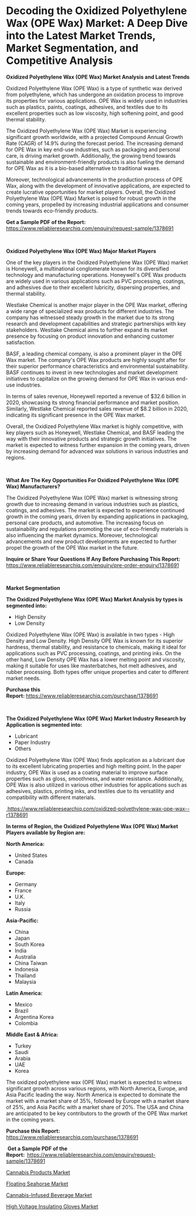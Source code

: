 <p><h1>Decoding the Oxidized Polyethylene Wax (OPE Wax) Market: A Deep Dive into the Latest Market Trends, Market Segmentation, and Competitive Analysis</h1></p><p><strong>Oxidized Polyethylene Wax (OPE Wax) Market Analysis and Latest Trends</strong></p>
<p><p>Oxidized Polyethylene Wax (OPE Wax) is a type of synthetic wax derived from polyethylene, which has undergone an oxidation process to improve its properties for various applications. OPE Wax is widely used in industries such as plastics, paints, coatings, adhesives, and textiles due to its excellent properties such as low viscosity, high softening point, and good thermal stability.</p><p>The Oxidized Polyethylene Wax (OPE Wax) Market is experiencing significant growth worldwide, with a projected Compound Annual Growth Rate (CAGR) of 14.9% during the forecast period. The increasing demand for OPE Wax in key end-use industries, such as packaging and personal care, is driving market growth. Additionally, the growing trend towards sustainable and environment-friendly products is also fueling the demand for OPE Wax as it is a bio-based alternative to traditional waxes.</p><p>Moreover, technological advancements in the production process of OPE Wax, along with the development of innovative applications, are expected to create lucrative opportunities for market players. Overall, the Oxidized Polyethylene Wax (OPE Wax) Market is poised for robust growth in the coming years, propelled by increasing industrial applications and consumer trends towards eco-friendly products.</p></p>
<p><strong>Get a Sample PDF of the Report:&nbsp;</strong> <a href="https://www.reliableresearchiq.com/enquiry/request-sample/1378691">https://www.reliableresearchiq.com/enquiry/request-sample/1378691</a></p>
<p>&nbsp;</p>
<p><strong>Oxidized Polyethylene Wax (OPE Wax) Major Market Players</strong></p>
<p><p>One of the key players in the Oxidized Polyethylene Wax (OPE Wax) market is Honeywell, a multinational conglomerate known for its diversified technology and manufacturing operations. Honeywell's OPE Wax products are widely used in various applications such as PVC processing, coatings, and adhesives due to their excellent lubricity, dispersing properties, and thermal stability.</p><p>Westlake Chemical is another major player in the OPE Wax market, offering a wide range of specialized wax products for different industries. The company has witnessed steady growth in the market due to its strong research and development capabilities and strategic partnerships with key stakeholders. Westlake Chemical aims to further expand its market presence by focusing on product innovation and enhancing customer satisfaction.</p><p>BASF, a leading chemical company, is also a prominent player in the OPE Wax market. The company's OPE Wax products are highly sought after for their superior performance characteristics and environmental sustainability. BASF continues to invest in new technologies and market development initiatives to capitalize on the growing demand for OPE Wax in various end-use industries.</p><p>In terms of sales revenue, Honeywell reported a revenue of $32.6 billion in 2020, showcasing its strong financial performance and market position. Similarly, Westlake Chemical reported sales revenue of $8.2 billion in 2020, indicating its significant presence in the OPE Wax market.</p><p>Overall, the Oxidized Polyethylene Wax market is highly competitive, with key players such as Honeywell, Westlake Chemical, and BASF leading the way with their innovative products and strategic growth initiatives. The market is expected to witness further expansion in the coming years, driven by increasing demand for advanced wax solutions in various industries and regions.</p></p>
<p>&nbsp;</p>
<p><strong>What Are The Key Opportunities For Oxidized Polyethylene Wax (OPE Wax) Manufacturers?</strong></p>
<p><p>The Oxidized Polyethylene Wax (OPE Wax) market is witnessing strong growth due to increasing demand in various industries such as plastics, coatings, and adhesives. The market is expected to experience continued growth in the coming years, driven by expanding applications in packaging, personal care products, and automotive. The increasing focus on sustainability and regulations promoting the use of eco-friendly materials is also influencing the market dynamics. Moreover, technological advancements and new product developments are expected to further propel the growth of the OPE Wax market in the future.</p></p>
<p><strong>Inquire or Share Your Questions If Any Before Purchasing This Report:</strong> <a href="https://www.reliableresearchiq.com/enquiry/pre-order-enquiry/1378691">https://www.reliableresearchiq.com/enquiry/pre-order-enquiry/1378691</a></p>
<p>&nbsp;</p>
<p><strong>Market Segmentation</strong></p>
<p><strong>The Oxidized Polyethylene Wax (OPE Wax) Market Analysis by types is segmented into:</strong></p>
<p><ul><li>High Density</li><li>Low Density</li></ul></p>
<p><p>Oxidized Polyethylene Wax (OPE Wax) is available in two types - High Density and Low Density. High Density OPE Wax is known for its superior hardness, thermal stability, and resistance to chemicals, making it ideal for applications such as PVC processing, coatings, and printing inks. On the other hand, Low Density OPE Wax has a lower melting point and viscosity, making it suitable for uses like masterbatches, hot melt adhesives, and rubber processing. Both types offer unique properties and cater to different market needs.</p></p>
<p><strong>Purchase this Report:&nbsp;</strong><a href="https://www.reliableresearchiq.com/purchase/1378691">https://www.reliableresearchiq.com/purchase/1378691</a></p>
<p>&nbsp;</p>
<p><strong>The Oxidized Polyethylene Wax (OPE Wax) Market Industry Research by Application is segmented into:</strong></p>
<p><ul><li>Lubricant</li><li>Paper Industry</li><li>Others</li></ul></p>
<p><p>Oxidized Polyethylene Wax (OPE Wax) finds application as a lubricant due to its excellent lubricating properties and high melting point. In the paper industry, OPE Wax is used as a coating material to improve surface properties such as gloss, smoothness, and water resistance. Additionally, OPE Wax is also utilized in various other industries for applications such as adhesives, plastics, printing inks, and textiles due to its versatility and compatibility with different materials.</p></p>
<p><a href="https://www.reliableresearchiq.com/oxidized-polyethylene-wax-ope-wax--r1378691">&nbsp;https://www.reliableresearchiq.com/oxidized-polyethylene-wax-ope-wax--r1378691</a></p>
<p><strong>In terms of Region, the Oxidized Polyethylene Wax (OPE Wax) Market Players available by Region are:</strong></p>
<p>
    <p> <strong> North America: </strong>
        <ul>
            <li>United States</li>
            <li>Canada</li>
        </ul>
        </p> 
    <p> <strong> Europe: </strong>
        <ul>
            <li>Germany</li>
            <li>France</li>
            <li>U.K.</li>
            <li>Italy</li>
            <li>Russia</li>
        </ul>
        </p> 
    <p> <strong> Asia-Pacific: </strong>
        <ul>
            <li>China</li>
            <li>Japan</li>
            <li>South Korea</li>
            <li>India</li>
            <li>Australia</li>
            <li>China Taiwan</li>
            <li>Indonesia</li>
            <li>Thailand</li>
            <li>Malaysia</li>
        </ul>
        </p> 
    <p> <strong> Latin America: </strong>
        <ul>
            <li>Mexico</li>
            <li>Brazil</li>
            <li>Argentina Korea</li>
            <li>Colombia</li>
        </ul>
        </p> 
    <p> <strong> Middle East & Africa: </strong>
        <ul>
            <li>Turkey</li>
            <li>Saudi</li>
            <li>Arabia</li>
            <li>UAE</li>
            <li>Korea</li>
        </ul>
    </p>
    </p>
<p><p>The oxidized polyethylene wax (OPE Wax) market is expected to witness significant growth across various regions, with North America, Europe, and Asia Pacific leading the way. North America is expected to dominate the market with a market share of 35%, followed by Europe with a market share of 25%, and Asia Pacific with a market share of 20%. The USA and China are anticipated to be key contributors to the growth of the OPE Wax market in the coming years.</p></p>
<p><strong>Purchase this Report: </strong><a href="https://www.reliableresearchiq.com/purchase/1378691">https://www.reliableresearchiq.com/purchase/1378691</a></p>
<p>&nbsp;<strong>Get a Sample PDF of the Report:&nbsp;&nbsp;</strong><a href="https://www.reliableresearchiq.com/enquiry/request-sample/1378691">https://www.reliableresearchiq.com/enquiry/request-sample/1378691</a></p>
<p><strong></strong></p>
<p><p><a href="https://github.com/maudAbbott7/Market-Research-Report-List-2/blob/main/cannabis-products-market.md">Cannabis Products Market</a></p><p><a href="https://www.linkedin.com/pulse/floating-seahorse-market-forecast-global-trends-analysis-eugxc">Floating Seahorse Market</a></p><p><a href="https://github.com/MaraKoelpin2023/Market-Research-Report-List-2/blob/main/cannabis-infused-beverage-market.md">Cannabis-Infused Beverage Market</a></p><p><a href="https://www.linkedin.com/pulse/high-voltage-insulating-gloves-market-forecasts-trends-63dlc">High Voltage Insulating Gloves Market</a></p></p>